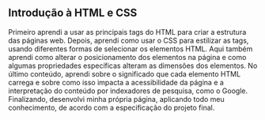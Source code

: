 ## Introdução à HTML e CSS


Primeiro aprendi a usar as principais tags do HTML para criar a estrutura das páginas web.
Depois, aprendi como usar o CSS para estilizar as tags, usando diferentes formas de selecionar os elementos HTML.
Aqui também aprendi como alterar o posicionamento dos elementos na página e como algumas propriedades específicas alteram as dimensões dos elementos.
No último conteúdo, aprendi sobre o significado que cada elemento HTML carrega e sobre como isso impacta a acessibilidade da página e a interpretação do conteúdo por indexadores de pesquisa, como o Google.
Finalizando, desenvolvi minha própria página, aplicando todo meu conhecimento, de acordo com a especificação do projeto final.
